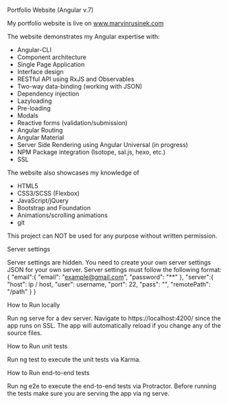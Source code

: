 Portfolio Website (Angular v.7)

My portfolio website is live on www.marvinrusinek.com

The website demonstrates my Angular expertise with:
   - Angular-CLI
   - Component architecture
   - Single Page Application
   - Interface design
   - RESTful API using RxJS and Observables
   - Two-way data-binding (working with JSON)
   - Dependency injection
   - Lazyloading
   - Pre-loading
   - Modals
   - Reactive forms (validation/submission)
   - Angular Routing
   - Angular Material
   - Server Side Rendering using Angular Universal (in progress)
   - NPM Package integration (Isotope, sal.js, hexo, etc.)
   - SSL
   
The website also showcases my knowledge of    
   - HTML5
   - CSS3/SCSS (Flexbox)
   - JavaScript/jQuery
   - Bootstrap and Foundation
   - Animations/scrolling animations
   - git

This project can NOT be used for any purpose without written permission.

Server settings

Server settings are hidden. You need to create your own server settings JSON for your own server. Server settings must follow the following format:
{ "email":{ "email": "example@gmail.com", "password": "**" }, "server":{ "host": ip / host, "user": username, "port": 22, "pass": "", "remotePath": "/path" } }

How to Run locally

Run ng serve for a dev server. Navigate to https://localhost:4200/ since the app runs on SSL. The app will automatically reload if you change any of the source files.

How to Run unit tests

Run ng test to execute the unit tests via Karma.

How to Run end-to-end tests

Run ng e2e to execute the end-to-end tests via Protractor. Before running the tests make sure you are serving the app via ng serve.
